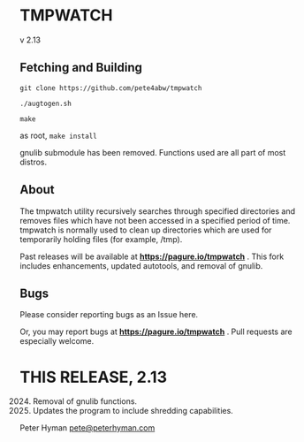 TMPWATCH
========

v 2.13

Fetching and Building
---------------------

```
git clone https://github.com/pete4abw/tmpwatch

./augtogen.sh

make
```
as root, `make install`

gnulib submodule has been removed. Functions used are all part of most distros.

About
-----
The tmpwatch utility recursively searches through specified directories and
removes files which have not been accessed in a specified period of time.
tmpwatch is normally used to clean up directories which are used for
temporarily holding files (for example, /tmp).

Past releases will be available at **https://pagure.io/tmpwatch** .
This fork includes enhancements, updated autotools, and removal of gnulib.

Bugs
----
Please consider reporting bugs as an Issue here.

Or, you may report bugs at **https://pagure.io/tmpwatch** .  Pull requests are
especially welcome.

THIS RELEASE, 2.13
===================
2024. Removal of gnulib functions.
2019. Updates the program to include shredding capabilities.

Peter Hyman
pete@peterhyman.com
